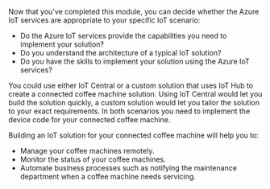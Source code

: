 Now that you've completed this module, you can decide whether the Azure IoT services are appropriate to your specific IoT scenario:

- Do the Azure IoT services provide the capabilities you need to implement your solution?
- Do you understand the architecture of a typical IoT solution?
- Do you have the skills to implement your solution using the Azure IoT services?

You could use either IoT Central or a custom solution that uses IoT Hub to create a connected coffee machine solution. Using IoT Central would let you build the solution quickly, a custom solution would let you tailor the solution to your exact requirements. In both scenarios you need to implement the device code for your connected coffee machine.

Building an IoT solution for your connected coffee machine will help you to:

- Manage your coffee machines remotely.
- Monitor the status of your coffee machines.
- Automate business processes such as notifying the maintenance department when a coffee machine needs servicing.
